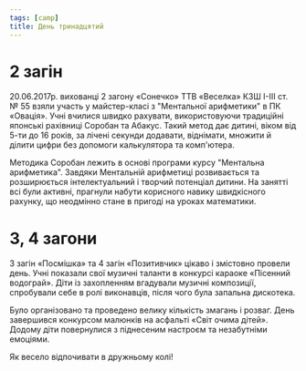 ```yaml
---
tags: [camp]
title: День тринадцятий
---
```


# 2 загін

20.06.2017р. вихованці 2 загону «Сонечко» ТТВ «Веселка» КЗШ І-ІІІ ст. № 55 взяли участь у майстер-класі з "Ментальної арифметики" в ПК «Овація». Учні вчилися швидко рахувати, використовуючи традиційні японські рахівниці Соробан та Абакус. Такий метод дає дитині, віком від 5-ти до 16 років, за лічені секунди додавати, віднімати, множити й ділити цифри без допомоги калькулятора та комп'ютера.

Методика Соробан лежить в основі програми курсу "Ментальна арифметика". Завдяки Ментальній арифметиці розвивається та розширюється інтелектуальний і творчий потенціал дитини. На занятті всі були активні, прагнули набути корисного навику швидкісного рахунку, що неодмінно стане в пригоді на уроках математики.

<slideshow id="72157683027612941"></slideshow>

# 3, 4 загони

3 загін «Посмішка» та 4 загін «Позитивчик» цікаво і змістовно провели день. Учні показали свої музичні таланти в конкурсі караоке «Пісенний водограй». Діти із захопленням вгадували музичні композиції, спробували себе в ролі виконавців, після чого була запальна дискотека.

Було організовано та проведено велику кількість змагань і розваг. День завершився конкурсом малюнків на асфальті «Світ очима дітей». Додому діти повернулися з піднесеним настроєм та незабутніми емоціями.

Як весело відпочивати в дружньому колі!

<slideshow id="72157683272078800"></slideshow>
